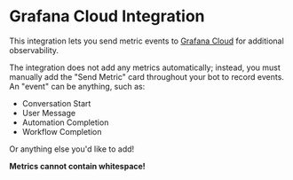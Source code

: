 # Grafana Cloud Integration

This integration lets you send metric events to [Grafana Cloud](https://grafana.com/products/cloud/) for additional observability.

The integration does not add any metrics automatically; instead, you must manually add the "Send Metric" card throughout your bot to record events. An "event" can be anything, such as:
* Conversation Start
* User Message
* Automation Completion
* Workflow Completion

Or anything else you'd like to add!

**Metrics cannot contain whitespace!**
